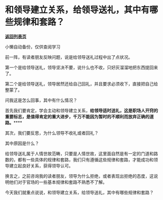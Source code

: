 # 和领导建立关系，给领导送礼，其中有哪些规律和套路？

[**返回列表页**](/gzh/费曼的小茶馆)

小懒自动备份，仅供查阅学习

前一阵，有读者朋友反映问题，说是给领导送礼过程中出了点状况。

第一个是给领导送礼，领导坚决不要，说什么也不收，只好灰溜溜地把东西提回来了。

第二个是给领导送礼，领导居然还给自己回礼，并且要求必须收下，直接把自己给整蒙了。

问我这是怎么回事，其中有什么情况？

首先我们要肯定，学会主动和领导建立关系，**给领导适时送礼，这是职场人开窍的重要标志，是值得肯定的重大进步，千万不能因为暂时的不顺利而放弃正确的道路。******

其次，我们要反思，为什么领导不收礼或者回礼？

其中原因是什么？

给领导送礼属于人情世故范畴，只要是人情世故，这里面自然是有一定的门道和路数的，都有一些具体的规律和套路，我们只有遵循这些规律和套路，才能成功和领导建立起良好关系，获得领导认可。

换言之，之前咨询我的读者朋友，领导为什么拒绝，或者表现出拒绝的态度，这说明他们对于官场的一些基本规律和套路不熟悉不了解。

今天我们就重点说说，和领导建立关系，给领导送礼，其中有哪些规律和套路？

